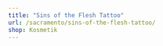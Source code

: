 ```yaml
---
title: "Sins of the Flesh Tattoo"
url: /sacramento/sins-of-the-flesh-tattoo/
shop: Kosmetik
---
```


